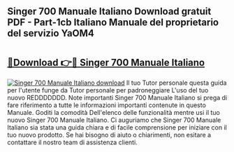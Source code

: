 ## Singer 700 Manuale Italiano Download gratuit PDF - Part-1cb Italiano Manuale del proprietario del servizio YaOM4

# <h2><a href="http://dfggauo.blite.top/?on=Singer+700+Manuale+Italiano">🔗Download 👉🔴 Singer 700 Manuale Italiano</a></h2>

[![Singer 700 Manuale Italiano download](https://i.imgur.com/lujVjoI.png)](http://dfggauo.blite.top/?on=Singer+700+Manuale+Italiano)
Il tuo Tutor personale questa guida per l'utente funge da Tutor personale per padroneggiare L'uso del tuo nuovo REDDDDDDD. Note importanti Singer 700 Manuale Italiano si prega di fare riferimento a tutte le informazioni importanti contenute in questo Manuale. Goditi la comodità Dell'elenco delle funzionalità mentre usi il tuo nuovo Singer 700 Manuale Italiano. Ci auguriamo che Singer 700 Manuale Italiano sia stata una guida chiara e di facile comprensione per iniziare con il tuo nuovo prodotto. Se hai bisogno di aiuto o chiarimenti, non esitare a contattare il nostro team di assistenza clienti.
